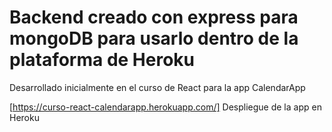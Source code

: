 # Backend creado con express para mongoDB para usarlo dentro de la plataforma de Heroku

Desarrollado inicialmente en el curso de React para la app CalendarApp

[https://curso-react-calendarapp.herokuapp.com/] Despliegue de la app en Heroku 
